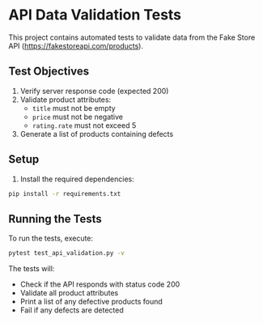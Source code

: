 # API Data Validation Tests

This project contains automated tests to validate data from the Fake Store API (https://fakestoreapi.com/products).

## Test Objectives

1. Verify server response code (expected 200)
2. Validate product attributes:
   - `title` must not be empty
   - `price` must not be negative
   - `rating.rate` must not exceed 5
3. Generate a list of products containing defects

## Setup

1. Install the required dependencies:
```bash
pip install -r requirements.txt
```

## Running the Tests

To run the tests, execute:
```bash
pytest test_api_validation.py -v
```

The tests will:
- Check if the API responds with status code 200
- Validate all product attributes
- Print a list of any defective products found
- Fail if any defects are detected 